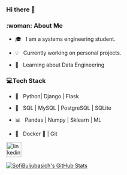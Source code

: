 ### Hi there 👋

<!--
**sofibuljubasich/sofibuljubasich** is a ✨ _special_ ✨ repository because its `README.md` (this file) appears on your GitHub profile.

Here are some ideas to get you started:

- 🔭 I’m currently working on ...
- 🌱 I’m currently learning ...
- 👯 I’m looking to collaborate on ...
- 🤔 I’m looking for help with ...
- 💬 Ask me about ...
- 📫 How to reach me: ...
- 😄 Pronouns: ...
- ⚡ Fun fact: ...
-->
<h3>:woman: About Me </h3>



- 🎓 &nbsp; I am a systems engineering student.


- :bulb: &nbsp; Currently working on personal projects.

- 🌱 &nbsp; Learning about Data Engineering



<h3>💻Tech Stack</h3>



- :snake: &nbsp; Python| Django | Flask 

- :floppy_disk: &nbsp; SQL | MySQL | PostgreSQL | SQLite 

- :bar_chart: &nbsp; Pandas | Numpy | Sklearn | ML

- 🔧 &nbsp; Docker 🐳 | Git








[<img src='https://cdn.jsdelivr.net/npm/simple-icons@3.0.1/icons/linkedin.svg' alt='linkedin' height='40'>](https://www.linkedin.com/in/sofiabuljubasich/)




[![SofiBuljubasich's GitHub Stats](https://github-readme-stats.vercel.app/api?username=sofibuljubasich&show_icons=true)](https://github.com/sofibuljubasich)








